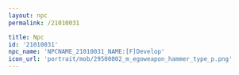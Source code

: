 ```yaml
---
layout: npc
permalink: /21010031

title: Npc
id: '21010031'
npc_name: 'NPCNAME_21010031_NAME:[F]Develop'
icon_url: 'portrait/mob/29500002_m_egoweapon_hammer_type_p.png'
---
```

